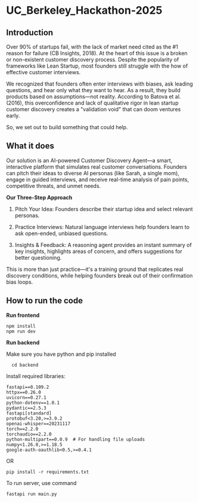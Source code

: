 # UC_Berkeley_Hackathon-2025

## Introduction

Over 90% of startups fail, with the lack of market need cited as the #1 reason for failure (CB Insights, 2018). At the heart of this issue is a broken or non-existent customer discovery process. Despite the popularity of frameworks like Lean Startup, most founders still struggle with the how of effective customer interviews.


We recognized that founders often enter interviews with biases, ask leading questions, and hear only what they want to hear. As a result, they build products based on assumptions—not reality. According to Batova et al. (2016), this overconfidence and lack of qualitative rigor in lean startup customer discovery creates a "validation void" that can doom ventures early.

So, we set out to build something that could help.

## What it does

Our solution is an AI-powered Customer Discovery Agent—a smart, interactive platform that simulates real customer conversations. Founders can pitch their ideas to diverse AI personas (like Sarah, a single mom), engage in guided interviews, and receive real-time analysis of pain points, competitive threats, and unmet needs.

**Our Three-Step Approach**

1. Pitch Your Idea: Founders describe their startup idea and select relevant personas.

2. Practice Interviews: Natural language interviews help founders learn to ask open-ended, unbiased questions.

3. Insights & Feedback: A reasoning agent provides an instant summary of key insights, highlights areas of concern, and offers suggestions for better questioning.

This is more than just practice—it's a training ground that replicates real discovery conditions, while helping founders break out of their confirmation bias loops.

## How to run the code

**Run frontend**

    npm install 
    npm run dev

**Run backend**

Make sure you have python and pip installed
  
      cd backend
  
Install required libraries:
  
    fastapi==0.109.2
    httpx==0.26.0
    uvicorn==0.27.1
    python-dotenv==1.0.1
    pydantic==2.5.3
    fastapi[standard]
    protobuf<3.20,>=3.9.2
    openai-whisper==20231117
    torch==2.2.0
    torchaudio==2.2.0
    python-multipart==0.0.9  # For handling file uploads
    numpy<1.26.0,>=1.18.5
    google-auth-oauthlib<0.5,>=0.4.1
    
OR

    pip install -r requirements.txt

To run server, use command

    fastapi run main.py
